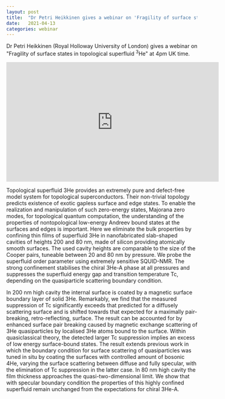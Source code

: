 ```yaml
---
layout: post
title:  "Dr Petri Heikkinen gives a webinar on 'Fragility of surface states in topological superfluid 3He' at 4pm UK time"
date:   2021-04-13
categories: webinar
---
```

Dr Petri Heikkinen (Royal Holloway University of London) gives a webinar on "Fragility of surface states in topological superfluid <sup>3</sup>He" at 4pm UK time.

<iframe width="560" height="315" src="https://www.youtube.com/embed/FyeDu3xcyDg" frameborder="0" allow="accelerometer; autoplay; clipboard-write; encrypted-media; gyroscope; picture-in-picture" allowfullscreen></iframe> 

Topological superfluid 3He provides an extremely pure and defect-free model system for topological superconductors. Their non-trivial topology predicts existence of exotic gapless surface and edge states. To enable the realization and manipulation of such zero-energy states, Majorana zero modes, for topological quantum computation, the understanding of the properties of nontopological low-energy Andreev bound states at the surfaces and edges is important. Here we eliminate the bulk properties by confining thin films of superfluid 3He in nanofabricated slab-shaped cavities of heights 200 and 80 nm, made of silicon providing atomically smooth surfaces. The used cavity heights are comparable to the size of the Cooper pairs, tuneable between 20 and 80 nm by pressure. We probe the superfluid order parameter using extremely sensitive SQUID-NMR. The strong confinement stabilises the chiral 3He-A phase at all pressures and suppresses the superfluid energy gap and transition temperature Tc, depending on the quasiparticle scattering boundary condition.

In 200 nm high cavity the internal surface is coated by a magnetic surface boundary layer of solid 3He. Remarkably, we find that the measured suppression of Tc significantly exceeds that predicted for a diffusely scattering surface and is shifted towards that expected for a maximally pair-breaking, retro-reflecting, surface. The result can be accounted for by enhanced surface pair breaking caused by magnetic exchange scattering of 3He quasiparticles by localised 3He atoms bound to the surface. Within quasiclassical theory, the detected larger Tc suppression implies an excess of low energy surface-bound states. The result extends previous work in which the boundary condition for surface scattering of quasiparticles was tuned in situ by coating the surfaces with controlled amount of bosonic 4He, varying the surface scattering between diffuse and fully specular, with the elimination of Tc suppression in the latter case. In 80 nm high cavity the film thickness approaches the quasi-two-dimensional limit. We show that with specular boundary condition the properties of this highly confined superfluid remain unchanged from the expectations for chiral 3He-A.
